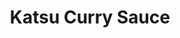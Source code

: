 ---
layout: recipe
title: "Katsu Curry Sauce"
title_pl: ""
image: ""
prep_time: 15
servings: 4
description: ""
description_pl: ""

ingredients:
  - en: "2 tbsp. Vegetable Oil"
    pl: ""
  - en: "1 Onion"
    pl: ""
  - en: "1 Carrot"
    pl: ""
  - en: "2-3 Garlic Cloves"
    pl: ""
  - en: "1 tbsp. Curry Powder"
    pl: ""
  - en: "500ml Vegetable Stock"
    pl: ""
  - en: "1 tsp. Garam Masala"
    pl: ""
  - en: "Salt"
    pl: ""
  - en: "Pepper"
    pl: ""

instructions:
  - en: "Slice the onion, carrot and garlic."
    pl: ""
  - en: "Fry them until they start to soften, you can add a splash of water after frying for 5mins."
    pl: ""
  - en: "Add the spices and fry for another 2mins."
    pl: ""
  - en: "Add the stock."
    pl: ""
  - en: "Blend everything until smooth. If the sauce is quite runny, you can add a bit of flour. (Make sure that you mix the flour with water before addition, to not form lumps in the sauce.)"
    pl: ""
  - en: "Season to taste."
    pl: ""
---